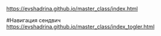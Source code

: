 https://evshadrina.github.io/master_class/index.html

#Навигация сендвич
https://evshadrina.github.io/master_class/index_togler.html
